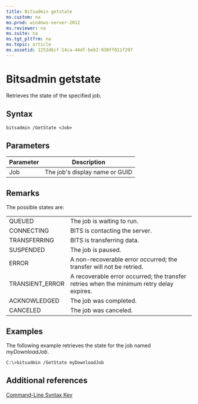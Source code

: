 ```yaml
---
title: Bitsadmin getstate
ms.custom: na
ms.prod: windows-server-2012
ms.reviewer: na
ms.suite: na
ms.tgt_pltfrm: na
ms.topic: article
ms.assetid: 1252d6cf-14ca-44df-beb2-930ff011f297
---
```

# Bitsadmin getstate
Retrieves the state of the specified job.

## Syntax

```
bitsadmin /GetState <Job>
```

## Parameters

|Parameter|Description|
|-------------|---------------|
|Job|The job's display name or GUID|

## Remarks
The possible states are:

|||
|-|-|
|QUEUED|The job is waiting to run.|
|CONNECTING|BITS is contacting the server.|
|TRANSFERRING|BITS is transferring data.|
|SUSPENDED|The job is paused.|
|ERROR|A non\-recoverable error occurred; the transfer will not be retried.|
|TRANSIENT\_ERROR|A recoverable error occurred; the transfer retries when the minimum retry delay expires.|
|ACKNOWLEDGED|The job was completed.|
|CANCELED|The job was canceled.|

## <a name="BKMK_examples"></a>Examples
The following example retrieves the state for the job named *myDownloadJob*.

```
C:\>bitsadmin /GetState myDownloadJob
```

## Additional references
[Command-Line Syntax Key](../Command-Line-Syntax-Key.md)



